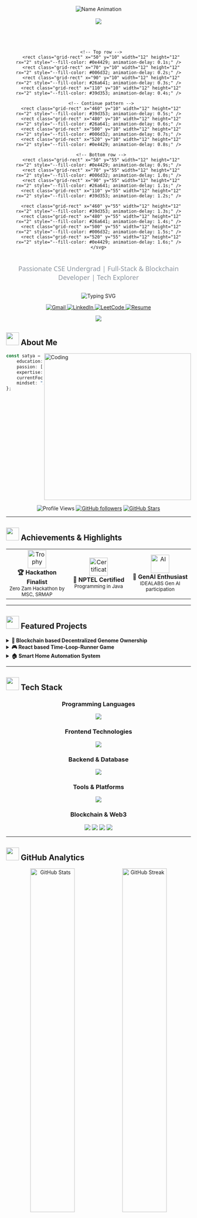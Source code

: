 <div align="center">

<!-- Animated Header with Gradient -->
<img src="https://capsule-render.vercel.app/api?type=waving&color=0:667eea,100:764ba2&height=200&section=header" />

<!-- GitHub Contribution Style Name Animation -->
<div align="center" style="margin-top: -50px; margin-bottom: 30px;">
  
  <img src="https://readme-typing-svg.demolab.com?font=JetBrains+Mono&size=35&duration=2000&pause=500&color=FFFFFF&center=true&vCenter=true&width=800&height=60&lines=Thinnaluri+Satya+Vardhan+Suri" alt="Name Animation" />
  
  <!-- Contribution Grid Style Border -->
  <div style="display: inline-block; padding: 15px; margin-top: 10px;">
    <svg width="600" height="80" xmlns="http://www.w3.org/2000/svg">
      <!-- Grid pattern around name -->
      <defs>
        <style>
          .grid-rect { opacity: 0; animation: fillGrid 0.3s ease-in-out forwards; }
          @keyframes fillGrid {
            from { opacity: 0; fill: #161b22; }
            to { opacity: 1; fill: var(--fill-color); }
          }
        </style>
      </defs>
      
      <!-- Top row -->
      <rect class="grid-rect" x="50" y="10" width="12" height="12" rx="2" style="--fill-color: #0e4429; animation-delay: 0.1s;" />
      <rect class="grid-rect" x="70" y="10" width="12" height="12" rx="2" style="--fill-color: #006d32; animation-delay: 0.2s;" />
      <rect class="grid-rect" x="90" y="10" width="12" height="12" rx="2" style="--fill-color: #26a641; animation-delay: 0.3s;" />
      <rect class="grid-rect" x="110" y="10" width="12" height="12" rx="2" style="--fill-color: #39d353; animation-delay: 0.4s;" />
      
      <!-- Continue pattern -->
      <rect class="grid-rect" x="460" y="10" width="12" height="12" rx="2" style="--fill-color: #39d353; animation-delay: 0.5s;" />
      <rect class="grid-rect" x="480" y="10" width="12" height="12" rx="2" style="--fill-color: #26a641; animation-delay: 0.6s;" />
      <rect class="grid-rect" x="500" y="10" width="12" height="12" rx="2" style="--fill-color: #006d32; animation-delay: 0.7s;" />
      <rect class="grid-rect" x="520" y="10" width="12" height="12" rx="2" style="--fill-color: #0e4429; animation-delay: 0.8s;" />
      
      <!-- Bottom row -->
      <rect class="grid-rect" x="50" y="55" width="12" height="12" rx="2" style="--fill-color: #0e4429; animation-delay: 0.9s;" />
      <rect class="grid-rect" x="70" y="55" width="12" height="12" rx="2" style="--fill-color: #006d32; animation-delay: 1.0s;" />
      <rect class="grid-rect" x="90" y="55" width="12" height="12" rx="2" style="--fill-color: #26a641; animation-delay: 1.1s;" />
      <rect class="grid-rect" x="110" y="55" width="12" height="12" rx="2" style="--fill-color: #39d353; animation-delay: 1.2s;" />
      
      <rect class="grid-rect" x="460" y="55" width="12" height="12" rx="2" style="--fill-color: #39d353; animation-delay: 1.3s;" />
      <rect class="grid-rect" x="480" y="55" width="12" height="12" rx="2" style="--fill-color: #26a641; animation-delay: 1.4s;" />
      <rect class="grid-rect" x="500" y="55" width="12" height="12" rx="2" style="--fill-color: #006d32; animation-delay: 1.5s;" />
      <rect class="grid-rect" x="520" y="55" width="12" height="12" rx="2" style="--fill-color: #0e4429; animation-delay: 1.6s;" />
    </svg>
  </div>
  
  <p style="color: #8b949e; font-size: 18px; margin-top: 10px; font-family: 'Segoe UI', sans-serif;">
    Passionate CSE Undergrad | Full-Stack & Blockchain Developer | Tech Explorer
  </p>
  
</div>

<!-- Animated Typing Text -->
<p align="center">
  <img src="https://readme-typing-svg.demolab.com?font=Fira+Code&size=22&duration=3000&pause=1000&color=667EEA&center=true&vCenter=true&multiline=true&width=600&height=100&lines=🚀+Building+the+Future+with+Code;💡+Blockchain+%26+AI+Enthusiast;🎯+Problem+Solver+%26+Innovator" alt="Typing SVG" />
</p>

<!-- Glass Effect Social Links -->
<p align="center">
  <a href="mailto:satyavardhanthinnaluri@gmail.com">
    <img src="https://img.shields.io/badge/Gmail-D14836?style=for-the-badge&logo=gmail&logoColor=white&labelColor=transparent&color=rgba(209,72,54,0.8)" alt="Gmail" />
  </a>
  <a href="https://www.linkedin.com/in/satya-vardhan-28b1b4324/">
    <img src="https://img.shields.io/badge/LinkedIn-0077B5?style=for-the-badge&logo=linkedin&logoColor=white&labelColor=transparent&color=rgba(0,119,181,0.8)" alt="LinkedIn" />
  </a>
  <a href="https://leetcode.com/u/9BUiXDBILG/">
    <img src="https://img.shields.io/badge/LeetCode-FFA116?style=for-the-badge&logo=leetcode&logoColor=white&labelColor=transparent&color=rgba(255,161,22,0.8)" alt="LeetCode" />
  </a>
  <a href="https://github.com/satya-svt/certifications/blob/main/updated%20resume.pdf">
    <img src="https://img.shields.io/badge/Resume-4285F4?style=for-the-badge&logo=googledrive&logoColor=white&labelColor=transparent&color=rgba(66,133,244,0.8)" alt="Resume" />
  </a>
</p>

<!-- Animated Divider -->
<img src="https://user-images.githubusercontent.com/73097560/115834477-dbab4500-a447-11eb-908a-139a6edaec5c.gif" />

</div>

## <img src="https://media.giphy.com/media/iY8CRBdQXODJSCERIr/giphy.gif" width="35"> About Me

<img align="right" alt="Coding" width="400" src="https://cdn.dribbble.com/users/1162077/screenshots/3848914/programmer.gif">

```typescript
const satya = {
    education: "B.Tech CSE @ SRM University-AP",
    passion: ["Technology", "Innovation", "Problem Solving"],
    expertise: ["Algorithms", "System Design", "Full-Stack", "Blockchain"],
    currentFocus: "Building decentralized applications",
    mindset: "Always learning, always building! 🚀"
};
```

<br clear="right"/>

<!-- Animated Stats Cards -->
<div align="center">
  
![Profile Views](https://komarev.com/ghpvc/?username=satya-svt&label=Profile%20Views&color=blueviolet&style=for-the-badge)
[![GitHub followers](https://img.shields.io/github/followers/satya-svt?label=Followers&style=for-the-badge&color=blue)](https://github.com/satya-svt)
[![GitHub Stars](https://img.shields.io/github/stars/satya-svt?label=Stars&style=for-the-badge&color=yellow)](https://github.com/satya-svt)

</div>

---

## <img src="https://media.giphy.com/media/QssGEmpkyEOhBCb7e1/giphy.gif" width="35"> Achievements & Highlights

<table align="center">
<tr>
<td align="center" width="200">
<img src="https://github.com/satya-svt/satya-svt/assets/your-asset-path/trophy.gif" width="50" alt="Trophy"/>
<br><strong>🏆 Hackathon Finalist</strong>
<br><sub>Zero Zam Hackathon by MSC, SRMAP</sub>
</td>
<td align="center" width="200">
<img src="https://github.com/satya-svt/satya-svt/assets/your-asset-path/certificate.gif" width="50" alt="Certificate"/>
<br><strong>📜 NPTEL Certified</strong>
<br><sub>Programming in Java</sub>
</td>
<td align="center" width="200">
<img src="https://github.com/satya-svt/satya-svt/assets/your-asset-path/ai.gif" width="50" alt="AI"/>
<br><strong>🤖 GenAI Enthusiast</strong>
<br><sub>IDEALABS Gen AI participation</sub>
</td>
</tr>
</table>

---

## <img src="https://media.giphy.com/media/WUlplcMpOCEmTGBtBW/giphy.gif" width="35"> Featured Projects

<details>
<summary><b>🔗 Blockchain based Decentralized Genome Ownership</b></summary>
<br>
<p align="center">
<img src="https://img.shields.io/badge/Ethereum-3C3C3D?style=for-the-badge&logo=ethereum&logoColor=white"/>
<img src="https://img.shields.io/badge/React-20232A?style=for-the-badge&logo=react&logoColor=61DAFB"/>
<img src="https://img.shields.io/badge/Solidity-363636?style=for-the-badge&logo=solidity&logoColor=white"/>
<img src="https://img.shields.io/badge/IPFS-65C2CB?style=for-the-badge&logo=ipfs&logoColor=white"/>
</p>

- 🎯 Deployed & tested Ethereum smart contracts on Sepolia testnet
- 🔐 Secure genomic NFT minting and access control
- 🌐 Full-stack DApp with decentralized storage
- ⚡ Real-time blockchain interactions

</details>

<details>
<summary><b>🎮 React based Time-Loop-Runner Game</b></summary>
<br>
<p align="center">
<img src="https://img.shields.io/badge/React-20232A?style=for-the-badge&logo=react&logoColor=61DAFB"/>
<img src="https://img.shields.io/badge/JavaScript-F7DF1E?style=for-the-badge&logo=javascript&logoColor=black"/>
<img src="https://img.shields.io/badge/HTML5-E34F26?style=for-the-badge&logo=html5&logoColor=white"/>
<img src="https://img.shields.io/badge/CSS3-1572B6?style=for-the-badge&logo=css3&logoColor=white"/>
</p>

- 🎯 Interactive runner game with dynamic obstacles
- 🔄 Loop-based mechanics and scoring system
- 📱 Responsive gameplay across devices
- 🎨 Rich multimedia and Canvas animations

</details>

<details>
<summary><b>🏠 Smart Home Automation System</b></summary>
<br>
<p align="center">
<img src="https://img.shields.io/badge/Python-3776AB?style=for-the-badge&logo=python&logoColor=white"/>
<img src="https://img.shields.io/badge/Flask-000000?style=for-the-badge&logo=flask&logoColor=white"/>
<img src="https://img.shields.io/badge/IoT-FF6B6B?style=for-the-badge&logo=internetofthings&logoColor=white"/>
<img src="https://img.shields.io/badge/REST-25D366?style=for-the-badge&logo=rest&logoColor=white"/>
</p>

- 🏠 End-to-end smart home control system
- 📊 Real-time sensor data processing
- 🔌 Seamless device automation
- 📱 Responsive web dashboard

</details>

---

## <img src="https://media.giphy.com/media/iY8CRBdQXODJSCERIr/giphy.gif" width="35"> Tech Stack

<div align="center">

### Programming Languages
<p>
<img src="https://skillicons.dev/icons?i=js,ts,python,c,cpp,java,solidity" />
</p>

### Frontend Technologies
<p>
<img src="https://skillicons.dev/icons?i=react,html,css,tailwind,vite,flutter" />
</p>

### Backend & Database
<p>
<img src="https://skillicons.dev/icons?i=nodejs,express,flask,firebase,mongodb,mysql" />
</p>

### Tools & Platforms
<p>
<img src="https://skillicons.dev/icons?i=vscode,git,github,aws,docker,linux" />
</p>

### Blockchain & Web3
<p>
<img src="https://img.shields.io/badge/Ethereum-3C3C3D?style=for-the-badge&logo=ethereum&logoColor=white"/>
<img src="https://img.shields.io/badge/Web3.js-F16822?style=for-the-badge&logo=web3dotjs&logoColor=white"/>
<img src="https://img.shields.io/badge/IPFS-65C2CB?style=for-the-badge&logo=ipfs&logoColor=white"/>
<img src="https://img.shields.io/badge/Metamask-F6851B?style=for-the-badge&logo=metamask&logoColor=white"/>
</p>

</div>

---

## <img src="https://media.giphy.com/media/W5eoZHPpUx9sapR0eu/giphy.gif" width="35"> GitHub Analytics

<div align="center">
  
<img width="49%" src="https://github-readme-stats.vercel.app/api?username=satya-svt&show_icons=true&theme=tokyonight&hide_border=true&bg_color=0D1117&title_color=F85D7F&icon_color=F8D866&text_color=FFFFFF" alt="GitHub Stats"/>
<img width="49%" src="https://github-readme-streak-stats.herokuapp.com/?user=satya-svt&theme=tokyonight&hide_border=true&background=0D1117&stroke=F85D7F&ring=F85D7F&fire=F8D866&currStreakLabel=FFFFFF" alt="GitHub Streak"/>

</div>

<div align="center">
  
![Activity Graph](https://github-readme-activity-graph.vercel.app/graph?username=satya-svt&theme=tokyo-night&hide_border=true&bg_color=0D1117&color=F85D7F&line=F85D7F&point=FFFFFF)

</div>

---

## <img src="https://cdn.jsdelivr.net/gh/devicons/devicon/icons/python/python-original.svg" width="35"> Coding Stats

<div align="center">

### 🧠 LeetCode Journey
<img src="https://leetcard.jacoblin.cool/9BUiXDBILG?ext=heatmap&theme=dark&font=Fira%20Code" alt="LeetCode Stats" />

### 📊 Most Used Languages
<img src="https://github-readme-stats.vercel.app/api/top-langs/?username=satya-svt&layout=compact&theme=tokyonight&hide_border=true&bg_color=0D1117&title_color=F85D7F&text_color=FFFFFF" alt="Top Languages" />

</div>

---

## <img src="https://media.giphy.com/media/LnQjpWaON8nhr21vNW/giphy.gif" width="35"> Connect With Me

<div align="center">

[![Typing SVG](https://readme-typing-svg.demolab.com?font=Fira+Code&size=20&duration=3000&pause=1000&color=F85D7F&center=true&vCenter=true&width=600&lines=Let's+collaborate+and+build+something+amazing!;Always+open+to+interesting+conversations;Feel+free+to+reach+out+anytime!)](https://git.io/typing-svg)

<p>
<a href="mailto:satyavardhanthinnaluri@gmail.com">
  <img src="https://img.shields.io/badge/Gmail-D14836?style=for-the-badge&logo=gmail&logoColor=white&labelColor=transparent" alt="Gmail"/>
</a>
<a href="https://www.linkedin.com/in/satya-vardhan-28b1b4324/">
  <img src="https://img.shields.io/badge/LinkedIn-0077B5?style=for-the-badge&logo=linkedin&logoColor=white&labelColor=transparent" alt="LinkedIn"/>
</a>
<a href="https://github.com/satya-svt">
  <img src="https://img.shields.io/badge/GitHub-100000?style=for-the-badge&logo=github&logoColor=white&labelColor=transparent" alt="GitHub"/>
</a>
<a href="https://leetcode.com/u/9BUiXDBILG/">
  <img src="https://img.shields.io/badge/LeetCode-FFA116?style=for-the-badge&logo=leetcode&logoColor=white&labelColor=transparent" alt="LeetCode"/>
</a>
</p>

### 📄 [<img src="https://img.icons8.com/color/48/000000/resume.png" width="24"/> Download My Resume](https://github.com/satya-svt/certifications/blob/main/updated%20resume.pdf)

</div>

---

<div align="center">

### 💭 Random Dev Quote
![](https://quotes-github-readme.vercel.app/api?type=horizontal&theme=tokyonight)

### 🎵 Currently Vibing To
[![Spotify](https://spotify-github-profile.vercel.app/api/spotify)](https://open.spotify.com/user/YOUR_SPOTIFY_ID)

</div>

<!-- Snake Animation -->
<div align="center">

![Snake animation](https://github.com/satya-svt/satya-svt/blob/output/github-contribution-grid-snake.svg)

</div>

<!-- Footer -->
<img src="https://capsule-render.vercel.app/api?type=waving&color=0:667eea,100:764ba2&height=120&section=footer" />

<!-- Fun Fact -->
<div align="center">
  <img src="https://readme-typing-svg.demolab.com?font=Fira+Code&size=16&duration=4000&pause=1000&color=667EEA&center=true&vCenter=true&width=600&lines=⭐+Thanks+for+visiting+my+profile!;💡+Star+my+repos+if+you+find+them+interesting;🚀+Let's+build+the+future+together!" alt="Footer Typing SVG" />
</div>

